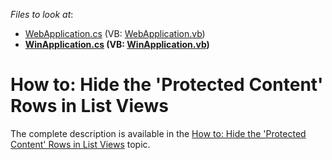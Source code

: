 <!-- default file list -->
*Files to look at*:

* [WebApplication.cs](./CS/SecuritySystemExample.Web/WebApplication.cs) (VB: [WebApplication.vb](./VB/SecuritySystemExample.Web/WebApplication.vb))
* **[WinApplication.cs](./CS/SecuritySystemExample.Win/WinApplication.cs) (VB: [WinApplication.vb](./VB/SecuritySystemExample.Win/WinApplication.vb))**
<!-- default file list end -->
# How to: Hide the 'Protected Content' Rows in List Views


<p>The complete description is available in the <a href="http://documentation.devexpress.com/#xaf/CustomDocument3437">How to: Hide the 'Protected Content' Rows in List Views</a> topic.</p>

<br/>


